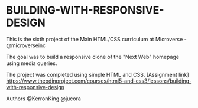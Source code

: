 # BUILDING-WITH-RESPONSIVE-DESIGN

This is the sixth project of the Main HTML/CSS curriculum at Microverse - @microverseinc

The goal was to build a responsive clone of the "Next Web" homepage using media queries.

The project was completed using simple HTML and CSS. [Assignment link] https://www.theodinproject.com/courses/html5-and-css3/lessons/building-with-responsive-design

Authors @KerronKing @jucora
